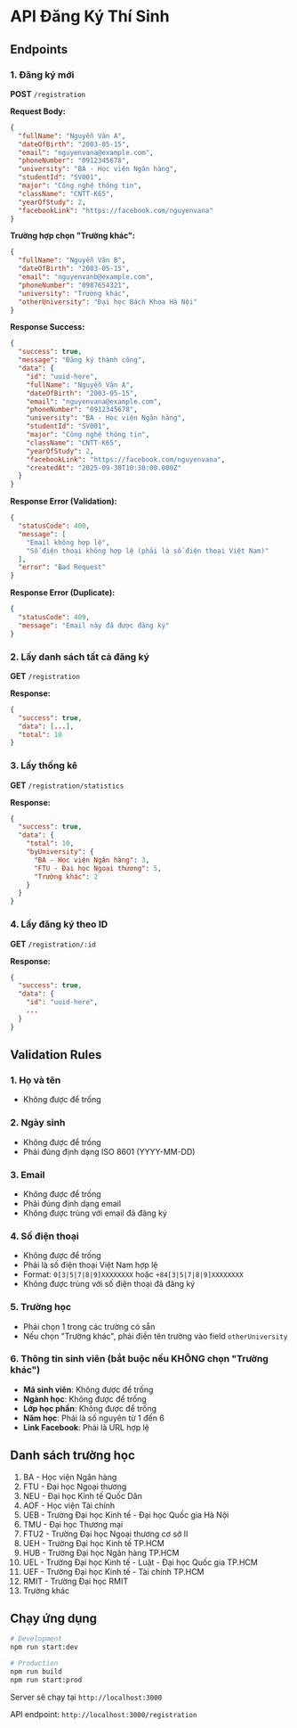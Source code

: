 # API Đăng Ký Thí Sinh

## Endpoints

### 1. Đăng ký mới
**POST** `/registration`

**Request Body:**
```json
{
  "fullName": "Nguyễn Văn A",
  "dateOfBirth": "2003-05-15",
  "email": "nguyenvana@example.com",
  "phoneNumber": "0912345678",
  "university": "BA - Học viện Ngân hàng",
  "studentId": "SV001",
  "major": "Công nghệ thông tin",
  "className": "CNTT-K65",
  "yearOfStudy": 2,
  "facebookLink": "https://facebook.com/nguyenvana"
}
```

**Trường hợp chọn "Trường khác":**
```json
{
  "fullName": "Nguyễn Văn B",
  "dateOfBirth": "2003-05-15",
  "email": "nguyenvanb@example.com",
  "phoneNumber": "0987654321",
  "university": "Trường khác",
  "otherUniversity": "Đại học Bách Khoa Hà Nội"
}
```

**Response Success:**
```json
{
  "success": true,
  "message": "Đăng ký thành công",
  "data": {
    "id": "uuid-here",
    "fullName": "Nguyễn Văn A",
    "dateOfBirth": "2003-05-15",
    "email": "nguyenvana@example.com",
    "phoneNumber": "0912345678",
    "university": "BA - Học viện Ngân hàng",
    "studentId": "SV001",
    "major": "Công nghệ thông tin",
    "className": "CNTT-K65",
    "yearOfStudy": 2,
    "facebookLink": "https://facebook.com/nguyenvana",
    "createdAt": "2025-09-30T10:30:00.000Z"
  }
}
```

**Response Error (Validation):**
```json
{
  "statusCode": 400,
  "message": [
    "Email không hợp lệ",
    "Số điện thoại không hợp lệ (phải là số điện thoại Việt Nam)"
  ],
  "error": "Bad Request"
}
```

**Response Error (Duplicate):**
```json
{
  "statusCode": 409,
  "message": "Email này đã được đăng ký"
}
```

### 2. Lấy danh sách tất cả đăng ký
**GET** `/registration`

**Response:**
```json
{
  "success": true,
  "data": [...],
  "total": 10
}
```

### 3. Lấy thống kê
**GET** `/registration/statistics`

**Response:**
```json
{
  "success": true,
  "data": {
    "total": 10,
    "byUniversity": {
      "BA - Học viện Ngân hàng": 3,
      "FTU - Đại học Ngoại thương": 5,
      "Trường khác": 2
    }
  }
}
```

### 4. Lấy đăng ký theo ID
**GET** `/registration/:id`

**Response:**
```json
{
  "success": true,
  "data": {
    "id": "uuid-here",
    ...
  }
}
```

## Validation Rules

### 1. Họ và tên
- Không được để trống

### 2. Ngày sinh
- Không được để trống
- Phải đúng định dạng ISO 8601 (YYYY-MM-DD)

### 3. Email
- Không được để trống
- Phải đúng định dạng email
- Không được trùng với email đã đăng ký

### 4. Số điện thoại
- Không được để trống
- Phải là số điện thoại Việt Nam hợp lệ
- Format: `0[3|5|7|8|9]XXXXXXXX` hoặc `+84[3|5|7|8|9]XXXXXXXX`
- Không được trùng với số điện thoại đã đăng ký

### 5. Trường học
- Phải chọn 1 trong các trường có sẵn
- Nếu chọn "Trường khác", phải điền tên trường vào field `otherUniversity`

### 6. Thông tin sinh viên (bắt buộc nếu KHÔNG chọn "Trường khác")
- **Mã sinh viên**: Không được để trống
- **Ngành học**: Không được để trống
- **Lớp học phần**: Không được để trống
- **Năm học**: Phải là số nguyên từ 1 đến 6
- **Link Facebook**: Phải là URL hợp lệ

## Danh sách trường học

1. BA - Học viện Ngân hàng
2. FTU - Đại học Ngoại thương
3. NEU - Đại học Kinh tế Quốc Dân
4. AOF - Học viện Tài chính
5. UEB - Trường Đại học Kinh tế - Đại học Quốc gia Hà Nội
6. TMU - Đại học Thương mại
7. FTU2 - Trường Đại học Ngoại thương cơ sở II
8. UEH - Trường Đại học Kinh tế TP.HCM
9. HUB - Trường Đại học Ngân hàng TP.HCM
10. UEL - Trường Đại học Kinh tế - Luật - Đại học Quốc gia TP.HCM
11. UEF - Trường Đại học Kinh tế - Tài chính TP.HCM
12. RMIT - Trường Đại học RMIT
13. Trường khác

## Chạy ứng dụng

```bash
# Development
npm run start:dev

# Production
npm run build
npm run start:prod
```

Server sẽ chạy tại `http://localhost:3000`

API endpoint: `http://localhost:3000/registration`